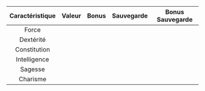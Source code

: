 
| Caractéristique | Valeur | Bonus | Sauvegarde | Bonus Sauvegarde |
| :-------------: | :----: | :---: | :--------: | :--------------: |
|      Force      |        |       |            |                  |
|    Dextérité    |        |       |            |                  |
|  Constitution   |        |       |            |                  |
|  Intelligence   |        |       |            |                  |
|     Sagesse     |        |       |            |                  |
|    Charisme     |        |       |            |                  |
